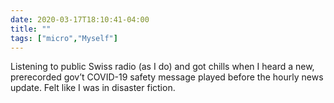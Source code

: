 ```yaml
---
date: 2020-03-17T18:10:41-04:00
title: ""
tags: ["micro","Myself"]
---
```

Listening to public Swiss radio (as I do) and got chills when I heard a new, prerecorded gov’t COVID-19 safety message played before the hourly news update. Felt like I was in disaster fiction.
